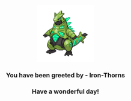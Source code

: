 <p align="center">
    <img src="https://raw.githubusercontent.com/PokeAPI/sprites/master/sprites/pokemon/995.png" width="150" height="150">
</p>
<h3 align="center">You have been greeted by - <b>Iron-Thorns</b></h3>
<h3 align="center">Have a wonderful day!</h3>
